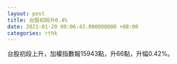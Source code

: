 ```yaml
---
layout: post
title: 台股初段升0.4%
date: 2021-01-20 09:06:43.000000000 +08:00
categories: rthk
---
```


台股初段上升，加權指數報15943點，升66點，升幅0.42%。
